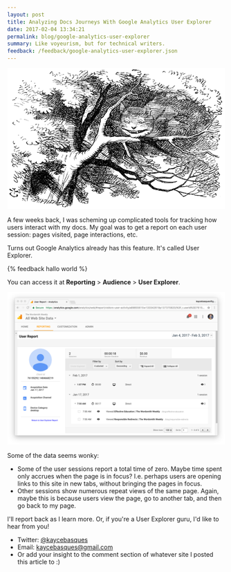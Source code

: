 ```yaml
---
layout: post
title: Analyzing Docs Journeys With Google Analytics User Explorer
date: 2017-02-04 13:34:21
permalink: blog/google-analytics-user-explorer
summary: Like voyeurism, but for technical writers.
feedback: /feedback/google-analytics-user-explorer.json
---
```


<img src="/imgs/cheshire.png" class="content__leader"
     alt="A creepy photo of the Cheshire Cat."/>

A few weeks back, I was scheming up complicated tools for tracking how users
interact with my docs. My goal was to get a report on each user session: pages
visited, page interactions, etc.

Turns out Google Analytics already has this feature. It's called User Explorer.

{% feedback hallo world %}

You can access it at **Reporting** > **Audience** > **User Explorer**.

<img alt="Google Analytic's User Explorer." class="content__img"
     src="/imgs/google-analytics-user-explorer.png"/>

Some of the data seems wonky:

* Some of the user sessions report a total time of zero. Maybe time spent
  only accrues when the page is in focus? I.e. perhaps users are opening
  links to this site in new tabs, without bringing the pages in focus.
* Other sessions show numerous repeat views of the same page. Again, maybe this
  is because users view the page, go to another tab, and then go
  back to my page.

I'll report back as I learn more. Or, if you're a User Explorer guru, I'd like
to hear from you!

* Twitter: [@kaycebasques](https://twitter.com/kaycebasques)
* Email: [kaycebasques@gmail.com](mailto:kaycebasques@gmail.com)
* Or add your insight to the comment section of whatever site I posted
  this article to :)
